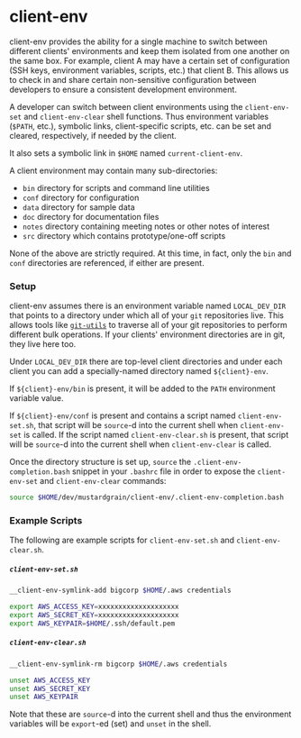 # client-env

client-env provides the ability for a single machine to switch between different
clients' environments and keep them isolated from one another on the same box.
For example, client A may have a certain set of configuration (SSH keys,
environment variables, scripts, etc.) that client B. This allows us to check
in and share certain non-sensitive configuration between developers to ensure
a consistent development environment.

A developer can switch between client environments using the `client-env-set`
and `client-env-clear` shell functions. Thus environment variables (`$PATH`,
etc.), symbolic links, client-specific scripts, etc. can be set and cleared,
respectively, if needed by the client.

It also sets a symbolic link in `$HOME` named `current-client-env`.

A client environment may contain many sub-directories:

* `bin` directory for scripts and command line utilities
* `conf` directory for configuration
* `data` directory for sample data
* `doc` directory for documentation files
* `notes` directory containing meeting notes or other notes of interest
* `src` directory which contains prototype/one-off scripts

None of the above are strictly required. At this time, in fact, only the `bin`
and `conf` directories are referenced, if either are present.

### Setup

client-env assumes there is an environment variable named `LOCAL_DEV_DIR`
that points to a directory under which all of your `git` repositories live.
This allows tools like [`git-utils`](https://github.com/mustardgrain/git-utils)
to traverse all of your git repositories to perform different bulk operations.
If your clients' environment directories are in git, they live here too.

Under `LOCAL_DEV_DIR` there are top-level client directories and under each
client you can add a specially-named directory named `${client}-env`.

If `${client}-env/bin` is present, it will be added to the `PATH` environment
variable value.

If `${client}-env/conf` is present and contains a script named
`client-env-set.sh`, that script will be `source`-d into the current shell when
`client-env-set` is called. If the script named `client-env-clear.sh` is
present, that script will be `source`-d into the current shell when
`client-env-clear` is called.

Once the directory structure is set up, `source` the
`.client-env-completion.bash` snippet in your `.bashrc` file in order to expose
the `client-env-set` and `client-env-clear` commands:

```bash
source $HOME/dev/mustardgrain/client-env/.client-env-completion.bash
```

### Example Scripts

The following are example scripts for `client-env-set.sh` and
`client-env-clear.sh`.

##### `client-env-set.sh`

```bash
__client-env-symlink-add bigcorp $HOME/.aws credentials

export AWS_ACCESS_KEY=xxxxxxxxxxxxxxxxxxxx
export AWS_SECRET_KEY=xxxxxxxxxxxxxxxxxxxx
export AWS_KEYPAIR=$HOME/.ssh/default.pem
```

##### `client-env-clear.sh`

```bash
__client-env-symlink-rm bigcorp $HOME/.aws credentials

unset AWS_ACCESS_KEY
unset AWS_SECRET_KEY
unset AWS_KEYPAIR
```

Note that these are `source`-d into the current shell and thus the environment
variables will be `export`-ed (set) and `unset` in the shell.
